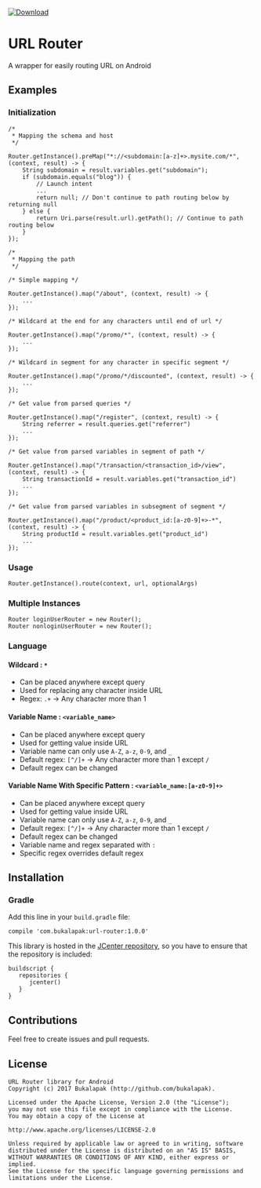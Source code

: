 [ ![Download](https://api.bintray.com/packages/mrhabibi/maven/url-router/images/download.svg) ](https://bintray.com/mrhabibi/maven/url-router/_latestVersion)

# URL Router
A wrapper for easily routing URL on Android

## Examples

### Initialization

```
/* 
 * Mapping the schema and host
 */
 
Router.getInstance().preMap("*://<subdomain:[a-z]+>.mysite.com/*", (context, result) -> {
    String subdomain = result.variables.get("subdomain");
    if (subdomain.equals("blog")) {
        // Launch intent
        ...
        return null; // Don't continue to path routing below by returning null
    } else {
        return Uri.parse(result.url).getPath(); // Continue to path routing below
    }
});

/* 
 * Mapping the path
 */

/* Simple mapping */

Router.getInstance().map("/about", (context, result) -> {
    ...
});

/* Wildcard at the end for any characters until end of url */

Router.getInstance().map("/promo/*", (context, result) -> {
    ...
});

/* Wildcard in segment for any character in specific segment */

Router.getInstance().map("/promo/*/discounted", (context, result) -> {
    ...
});

/* Get value from parsed queries */

Router.getInstance().map("/register", (context, result) -> {
    String referrer = result.queries.get("referrer")
    ...
});

/* Get value from parsed variables in segment of path */

Router.getInstance().map("/transaction/<transaction_id>/view", (context, result) -> {
    String transactionId = result.variables.get("transaction_id")
    ...
});

/* Get value from parsed variables in subsegment of segment */

Router.getInstance().map("/product/<product_id:[a-z0-9]+>-*", (context, result) -> {
    String productId = result.variables.get("product_id")
    ...
});
```

### Usage

```
Router.getInstance().route(context, url, optionalArgs)
```

### Multiple Instances

```
Router loginUserRouter = new Router();
Router nonloginUserRouter = new Router();
```

### Language

#### Wildcard : `*`
- Can be placed anywhere except query
- Used for replacing any character inside URL
- Regex: `.+` -> Any character more than 1

#### Variable Name : `<variable_name>`
- Can be placed anywhere except query
- Used for getting value inside URL
- Variable name can only use `A-Z`, `a-z`, `0-9`, and `_`
- Default regex: `[^/]+` -> Any character more than 1 except `/`
- Default regex can be changed

#### Variable Name With Specific Pattern : `<variable_name:[a-z0-9]+>`
- Can be placed anywhere except query
- Used for getting value inside URL
- Variable name can only use `A-Z`, `a-z`, `0-9`, and `_`
- Default regex: `[^/]+` -> Any character more than 1 except `/`
- Default regex can be changed
- Variable name and regex separated with `:`
- Specific regex overrides default regex

## Installation

### Gradle

Add this line in your `build.gradle` file:

```
compile 'com.bukalapak:url-router:1.0.0'
```

This library is hosted in the [JCenter repository](https://bintray.com/bukalapak/maven), so you have to ensure that the repository is included:

```
buildscript {
   repositories {
      jcenter()
   }
}
```

## Contributions

Feel free to create issues and pull requests.

## License

```
URL Router library for Android
Copyright (c) 2017 Bukalapak (http://github.com/bukalapak).

Licensed under the Apache License, Version 2.0 (the "License");
you may not use this file except in compliance with the License.
You may obtain a copy of the License at

http://www.apache.org/licenses/LICENSE-2.0

Unless required by applicable law or agreed to in writing, software
distributed under the License is distributed on an "AS IS" BASIS,
WITHOUT WARRANTIES OR CONDITIONS OF ANY KIND, either express or implied.
See the License for the specific language governing permissions and
limitations under the License.
```